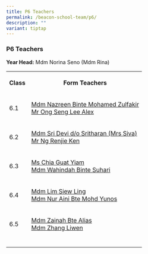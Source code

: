 ```yaml
---
title: P6 Teachers
permalink: /beacon-school-team/p6/
description: ""
variant: tiptap
---
```

<h3>P6 Teachers</h3>
<p><strong>Year Head:</strong> Mdm Norina Seno (Mdm Rina)</p>
<table style="minWidth: 50px">
<colgroup>
<col>
<col>
</colgroup>
<tbody>
<tr>
<th rowspan="1" colspan="1">
<p><strong>Class</strong>
</p>
</th>
<th rowspan="1" colspan="1">
<p><strong>Form Teachers</strong>
</p>
</th>
</tr>
<tr>
<td rowspan="1" colspan="1">
<p>6.1</p>
</td>
<td rowspan="1" colspan="1">
<p><a href="mailto:nazreen_mohamed_zulfakir@moe.edu.sg" rel="noopener noreferrer nofollow" target="_blank">Mdm Nazreen Binte Mohamed Zulfakir</a> 
<br><a href="mailto:ong_seng_lee_alex@moe.edu.sg" rel="noopener noreferrer nofollow" target="_blank">Mr Ong Seng Lee Alex</a>
</p>
</td>
</tr>
<tr>
<td rowspan="1" colspan="1">
<p>6.2</p>
</td>
<td rowspan="1" colspan="1">
<p><a href="mailto:sri_devi_sritharan@moe.edu.sg" rel="noopener noreferrer nofollow" target="_blank">Mdm Sri Devi d/o Sritharan (Mrs Siva)</a>
<br><a href="mailto:ng_renjie_ken@moe.edu.sg" rel="noopener nofollow" target="_blank">Mr Ng Renjie Ken</a>
</p>
</td>
</tr>
<tr>
<td rowspan="1" colspan="1">
<p>6.3</p>
</td>
<td rowspan="1" colspan="1">
<p><a href="mailto:chia_guat_yiam@moe.edu.sg" rel="noopener noreferrer nofollow" target="_blank">Ms Chia Guat Yiam </a>
<br><a href="mailto:wahindah_suhari@moe.edu.sg" rel="noopener noreferrer nofollow" target="_blank">Mdm Wahindah Binte Suhari</a>
</p>
</td>
</tr>
<tr>
<td rowspan="1" colspan="1">
<p>6.4</p>
</td>
<td rowspan="1" colspan="1">
<p><a href="mailto:lim_siew_ling@moe.edu.sg" rel="noopener noreferrer nofollow" target="_blank">Mdm Lim Siew Ling </a>
<br><a href="mailto:nur_aini_mohd_yunos@moe.edu.sg" rel="noopener noreferrer nofollow" target="_blank">Mdm Nur Aini Bte Mohd Yunos</a>
</p>
</td>
</tr>
<tr>
<td rowspan="1" colspan="1">
<p>6.5</p>
</td>
<td rowspan="1" colspan="1">
<p><a href="mailto:zainah_alias@moe.edu.sg" rel="noopener noreferrer nofollow" target="_blank">Mdm Zainah Bte Alias</a>
<br><a href="mailto:zhang_li_wen@moe.edu.sg" rel="noopener nofollow" target="_blank">Mdm Zhang Liwen</a>
</p>
</td>
</tr>
<tr>
<td rowspan="1" colspan="1">
<p></p>
</td>
<td rowspan="1" colspan="1">
<p></p>
</td>
</tr>
</tbody>
</table>
<p></p>